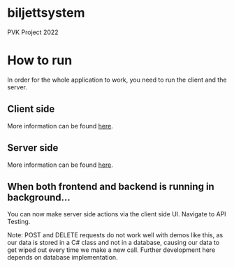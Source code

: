 # biljettsystem
PVK Project 2022

# How to run
In order for the whole application to work, you need to run the client and the server.

## Client side
More information can be found [here](/client/README.md).

## Server side
More information can be found [here](/server/README.md).

## When both frontend and backend is running in background...
You can now make server side actions via the client side UI. Navigate to API Testing. 

Note: POST and DELETE requests do not work well with demos like this, as our data is stored in a C# class and not in a database, causing our data to get wiped out every time we make a new call. Further development here depends on database implementation.
